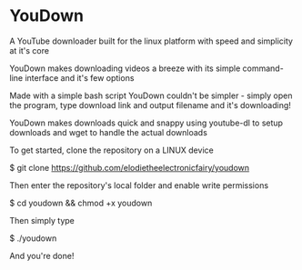 # YouDown
A YouTube downloader built for the linux platform with speed and simplicity at it's core


YouDown makes downloading videos a breeze with its simple command-line interface and it's few options


Made with a simple bash script YouDown couldn't be simpler - simply open the program, type download link and output filename and it's downloading!


YouDown makes downloads quick and snappy using youtube-dl to setup downloads and wget to handle the actual downloads


To get started, clone the repository on a LINUX device

$ git clone https://github.com/elodietheelectronicfairy/youdown

Then enter the repository's local folder and enable write permissions

$ cd youdown && chmod +x youdown

Then simply type

$ ./youdown

And you're done!

